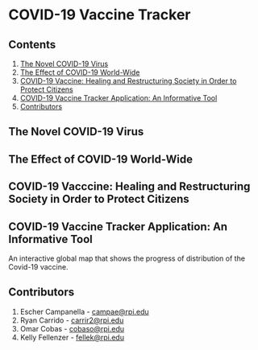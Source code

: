 # COVID-19 Vaccine Tracker

## Contents

1. [The Novel COVID-19 Virus](#The-Novel-COVID-19-Virus)
2. [The Effect of COVID-19 World-Wide](#The-Effect-of-COVID-19-World-Wide)
3. [COVID-19 Vaccine: Healing and Restructuring Society in Order to Protect Citizens](#COVID-19-Vaccine:-Healing-and-Restructuring-Society-in-Order-to-Protect-Citizens)
4. [COVID-19 Vaccine Tracker Application: An Informative Tool](#COVID-19-Vaccine-Tracker-Application:-An-Informative-Tool)
5. [Contributors](#Contributors)

## The Novel COVID-19 Virus

## The Effect of COVID-19 World-Wide

## COVID-19 Vacccine: Healing and Restructuring Society in Order to Protect Citizens 

## COVID-19 Vaccine Tracker Application: An Informative Tool

An interactive global map that shows the progress of distribution of the Covid-19 vaccine.

## Contributors
1. Escher Campanella - campae@rpi.edu
2. Ryan Carrido - carrir2@rpi.edu
3. Omar Cobas - cobaso@rpi.edu
4. Kelly Fellenzer - fellek@rpi.edu

